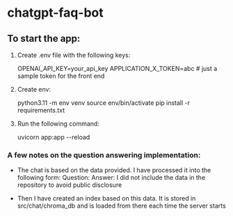 # chatgpt-faq-bot

## To start the app:

1. Create .env file with the following keys:

   OPENAI_API_KEY=your_api_key
   APPLICATION_X_TOKEN=abc # just a sample token for the front end

2. Create env:

   python3.11 -m env venv
   source env/bin/activate
   pip install -r requirements.txt

3. Run the following command:

   uvicorn app:app --reload

### A few notes on the question answering implementation:

- The chat is based on the data provided. I have processed it into the following form:
  Question: <sample question>
  Answer: <sample answer>
  I did not include the data in the repository to avoid public disclosure

- Then I have created an index based on this data.
  It is stored in src/chat/chroma_db and is loaded from there each time the server starts
